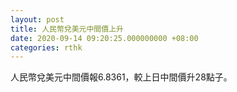 ```yaml
---
layout: post
title: 人民幣兌美元中間價上升
date: 2020-09-14 09:20:25.000000000 +08:00
categories: rthk
---
```


人民幣兌美元中間價報6.8361，較上日中間價升28點子。
